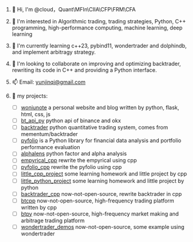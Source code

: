 1.  👋 Hi, I'm @cloud，Quant\MFIn\CIIA\CFP\FRM\CFA
2. 👀 I'm interested in Algorithmic trading, trading strategies, Python, C++ programming, high-performance computing, machine learning, deep learning
3. 🌱 I'm currently learning c++23, pybind11, wondertrader and dolphindb, and implement arbitragy strategy.
4. 💞️ I'm looking to collaborate on improving and optimizing backtrader, rewriting its code in C++ and providing a Python interface.
5. 📫 Email: yunjinqi@gmail.com
6. 👋 my projects:

     - [ ] [woniunote](https://github.com/cloudQuant/woniunote) a personal website and blog written by python, flask, html, css, js
     - [ ] [bt_api_py](https://github.com/cloudQuant/bt_api_py) python api of binance and okx
     - [ ] [backtrader](https://github.com/cloudQuant/backtrader) python quantitative trading system, comes from mementum/backtrader
     - [ ] [pyfolio](https://github.com/cloudQuant/pyfolio) is a Python library for financial data analysis and portfolio performance evaluation
     - [ ] [alphalens](https://github.com/cloudQuant/alphalens) python factor and alpha analysis 
     - [ ] [empyrical_cpp](https://github.com/cloudQuant/empyrical_cpp.git) rewrite the empyrical using cpp
     - [ ] [pyfolio_cpp](https://github.com/cloudQuant/pyfolio_cpp) rewrite the pyfolio using cpp
     - [ ] [little_cpp_project](https://github.com/cloudQuant/cpp_little_project) some learning homework and little project by cpp
     - [ ] [little_python_project](https://github.com/cloudQuant/python_little_project) some learning homework and little project by python
     - [ ] [backtrader_cpp](https://github.com/cloudQuant/backtrader_cpp.git) now-not-open-source, rewrite backtrader in cpp
     - [ ] [btcpp](https://github.com/cloudQuant/btcpp) now-not-open-source, high-frequency trading platform written by cpp
     - [ ] [btpy](https://gitee.com/yunjinqi/btpy.git) now-not-open-source, high-frequency market making and arbitrage trading platform
     - [ ] [wondertrader_demos](https://github.com/cloudQuant/wondertrader_demos) now-not-open-source, some example using wondertrader
  
<!--
8. 👋 I have completed many online courses and obtained many certifications
    - - [x]  2024-10-02 [【快班】区块链技术从入门到精通](http://www.dataguru.cn/cert/8/certpic_uid_267568_lesson_247_certtype_3_1727843512.jpg)
    - - [x]  2024-10-02 [【快班】Qt编程快速入门](http://www.dataguru.cn/cert/8/certpic_uid_267568_lesson_231_certtype_3_1727843557.jpg)
    - - [x]  2024-09-27 [Deep Neural Networks with PyTorch](https://www.coursera.org/account/accomplishments/verify/0AHVO57G4GJX)
    - - [x]  2024-09-24 [Introduction to Computer Vision and Image Processing](https://www.coursera.org/account/accomplishments/verify/GYYWKZHTCZBY)
    - - [x]  2024-09-21 [Introduction to Deep Learning & Neural Networks with Keras](https://www.coursera.org/account/accomplishments/verify/LWXBXPUGVTWA)
    - - [x]  2024-09-19 [Databases and SQL for Data Science with Python](https://www.coursera.org/account/accomplishments/verify/IK218NGEGUYK)
    - - [x]  2024-09-16  [Accelerated Computer Science Fundamentals Specialization](https://coursera.org/share/7027c9eaa094b85d7f663688de449129)
    - - [x]  2024-09-06  [Machine Learning for Trading Specialization](https://www.coursera.org/account/accomplishments/specialization/RNFCA5DF7F7P) 
    - - [x]  2023-11-20  [股票投资高手武器系列之缠论系统（第23期）](http://www.dataguru.cn/cert.php?lessonid=3067&uid=267568)
    - - [x]  2023-08-14  [Python机器学习（第20期）](http://www.dataguru.cn/cert.php?lessonid=3079&uid=267568)
    - - [x]  2023-06-01  [CFA](https://basno.com/bag89tvj)
    - - [x]  2019-09-01  [FRM](https://my.garp.org/DigitalBadgeFRM?id=0034000001tLi4lAAC)
    - - [x]  2019-08-19  [黄金Quant工——量化金融分析师入门（第一期）](http://www.dataguru.cn/cert.php?lessonid=1896&uid=267568)
    - - [x]  2018-09-03  [python网络爬虫应用实战（第一期）](http://www.dataguru.cn/cert.php?lessonid=1552&uid=267568)
    - - [x]  2018-08-20  [基于案例学习时间序列分析（第四期）](http://www.dataguru.cn/cert.php?lessonid=1546&uid=267568)
    - - [x]  2018-08-13  [金融的人工智能革命（第四期）](http://www.dataguru.cn/cert.php?lessonid=1544&uid=267568)
    - - [x]  2018-06-01  [CFP]()
    - - [x]  2018-04-28  [突击pyspark：数据挖掘的力量倍增器（第二期）](http://www.dataguru.cn/cert.php?lessonid=1429&uid=267568)
    - - [x]  2017-06-19  [Python自然语言分析（第三期）](http://www.dataguru.cn/cert.php?lessonid=1054&uid=267568)
    - - [x]  2017-04-03  [python魔鬼训练营（第四期）](http://www.dataguru.cn/cert.php?lessonid=957&uid=267568)
    - - [x]  2017-03-25  [Python数据分析（第五期）](http://www.dataguru.cn/cert.php?lessonid=930&uid=267568)
    - - [x]  2017-03-04  [Python突击—从入门到精通到项目实战（第三期)](http://www.dataguru.cn/cert.php?lessonid=929&uid=267568)
    - - [x]  2016-08-27  [R语言数据分析、展现与实例（第21期）](http://www.dataguru.cn/cert.php?lessonid=715&uid=267568)
    - - [x]  2016-03-21  [老板说服术之玩转数据展示（第一期）](http://www.dataguru.cn/cert.php?lessonid=563&uid=267568)
    - - [x]  2015-10-10 [SPSS数据分析入门与提高（第二期）](http://www.dataguru.cn/cert.php?lessonid=398&uid=267568)
    - - [x]  2015-09-14 [深度玩转Excel（第三期）](http://www.dataguru.cn/cert.php?lessonid=372&uid=267568)
    - - [x]  2015-08-17  [量化投资（第四期）](http://www.dataguru.cn/cert.php?lessonid=348&uid=267568)
    - - [x]  2014-03-01 [CIIA](https://ciia.sac.net.cn/ciia2019/showGrbks/querygrbksinfo.htm)

-->

